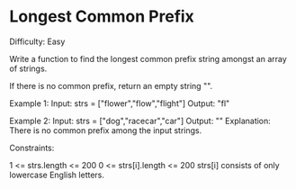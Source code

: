 # Longest Common Prefix
Difficulty: Easy

Write a function to find the longest common prefix string amongst an array of strings.

If there is no common prefix, return an empty string "".

Example 1:
Input: strs = ["flower","flow","flight"]
Output: "fl"

Example 2:
Input: strs = ["dog","racecar","car"]
Output: ""
Explanation: There is no common prefix among the input strings.
 
Constraints:

1 <= strs.length <= 200
0 <= strs[i].length <= 200
strs[i] consists of only lowercase English letters.